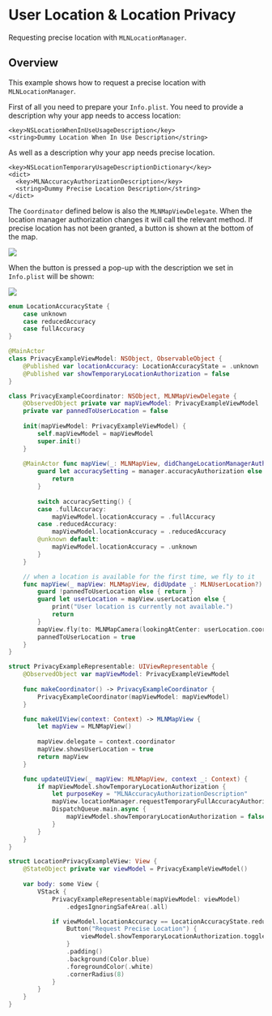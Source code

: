 # User Location & Location Privacy

Requesting precise location with ``MLNLocationManager``.

## Overview

This example shows how to request a precise location with ``MLNLocationManager``.

First of all you need to prepare your `Info.plist`. You need to provide a description why your app needs to access location:

```plist
<key>NSLocationWhenInUseUsageDescription</key>
<string>Dummy Location When In Use Description</string>
```

As well as a description why your app needs precise location.

```plist
<key>NSLocationTemporaryUsageDescriptionDictionary</key>
<dict>
  <key>MLNAccuracyAuthorizationDescription</key>
  <string>Dummy Precise Location Description</string>
</dict>
```

The `Coordinator` defined below is also the ``MLNMapViewDelegate``. When the location manager authorization changes it will call the relevant method. If precise location has not been granted, a button is shown at the bottom of the map.

![](ImpreciseLocation.png)

When the button is pressed a pop-up with the description we set in `Info.plist` will be shown:

![](PreciseLocationRequestPopup.png)

<!-- include-example(LocationPrivacyExample) -->

```swift
enum LocationAccuracyState {
    case unknown
    case reducedAccuracy
    case fullAccuracy
}

@MainActor
class PrivacyExampleViewModel: NSObject, ObservableObject {
    @Published var locationAccuracy: LocationAccuracyState = .unknown
    @Published var showTemporaryLocationAuthorization = false
}

class PrivacyExampleCoordinator: NSObject, MLNMapViewDelegate {
    @ObservedObject private var mapViewModel: PrivacyExampleViewModel
    private var pannedToUserLocation = false
    
    init(mapViewModel: PrivacyExampleViewModel) {
        self.mapViewModel = mapViewModel
        super.init()
    }
    
    @MainActor func mapView(_: MLNMapView, didChangeLocationManagerAuthorization manager: MLNLocationManager) {
        guard let accuracySetting = manager.accuracyAuthorization else {
            return
        }
        
        switch accuracySetting() {
        case .fullAccuracy:
            mapViewModel.locationAccuracy = .fullAccuracy
        case .reducedAccuracy:
            mapViewModel.locationAccuracy = .reducedAccuracy
        @unknown default:
            mapViewModel.locationAccuracy = .unknown
        }
    }

    // when a location is available for the first time, we fly to it
    func mapView(_ mapView: MLNMapView, didUpdate _: MLNUserLocation?) {
        guard !pannedToUserLocation else { return }
        guard let userLocation = mapView.userLocation else {
            print("User location is currently not available.")
            return
        }
        mapView.fly(to: MLNMapCamera(lookingAtCenter: userLocation.coordinate, altitude: 100_000, pitch: 0, heading: 0))
        pannedToUserLocation = true
    }
}

struct PrivacyExampleRepresentable: UIViewRepresentable {
    @ObservedObject var mapViewModel: PrivacyExampleViewModel
    
    func makeCoordinator() -> PrivacyExampleCoordinator {
        PrivacyExampleCoordinator(mapViewModel: mapViewModel)
    }

    func makeUIView(context: Context) -> MLNMapView {
        let mapView = MLNMapView()
        
        mapView.delegate = context.coordinator
        mapView.showsUserLocation = true
        return mapView
    }

    func updateUIView(_ mapView: MLNMapView, context _: Context) {
        if mapViewModel.showTemporaryLocationAuthorization {
            let purposeKey = "MLNAccuracyAuthorizationDescription"
            mapView.locationManager.requestTemporaryFullAccuracyAuthorization?(withPurposeKey: purposeKey)
            DispatchQueue.main.async {
                mapViewModel.showTemporaryLocationAuthorization = false
            }
        }
    }
}

struct LocationPrivacyExampleView: View {
    @StateObject private var viewModel = PrivacyExampleViewModel()
    
    var body: some View {
        VStack {
            PrivacyExampleRepresentable(mapViewModel: viewModel)
                .edgesIgnoringSafeArea(.all)

            if viewModel.locationAccuracy == LocationAccuracyState.reducedAccuracy {
                Button("Request Precise Location") {
                    viewModel.showTemporaryLocationAuthorization.toggle()
                }
                .padding()
                .background(Color.blue)
                .foregroundColor(.white)
                .cornerRadius(8)
            }
        }
    }
}
```